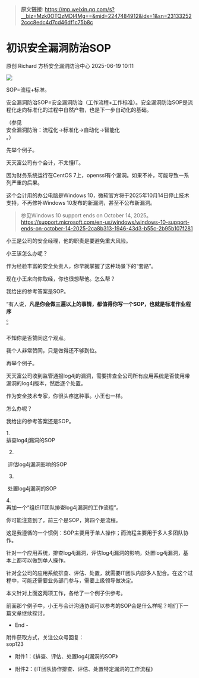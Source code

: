 > **原文链接**: https://mp.weixin.qq.com/s?__biz=Mzk0OTQzMDI4Mg==&mid=2247484912&idx=1&sn=231332522ccc8edc4d7cd46df1c75b8c

#  初识安全漏洞防治SOP  
原创 Richard  方桥安全漏洞防治中心   2025-06-19 10:11  
  
![](https://mmbiz.qpic.cn/sz_mmbiz_png/2JVOUiaJORTv009OEE2avC3FfXpB5FZF8FpQYcibgVL8tRsJHNRZ0lacdBMAibvjdfa2BT4jWnzdyicJm51ia2sweWA/640?wx_fmt=png&from=appmsg "")  
  
SOP=流程+标准。  
  
安全漏洞防治SOP=安全漏洞防治（工作流程+工作标准）。安全漏洞防治SOP是流程化走向标准化的过程中自然产物，也是下一步自动化的基础。  
  
（参见  
安全漏洞防治：流程化->标准化->自动化->智能化  
。）  
  
先举个例子。  
  
天天富公司有个会计，不太懂IT。  
  
因为财务系统运行在CentOS 7上，openssl有个漏洞。如果不补，可能导致一系列严重的后果。  
  
这个会计用的办公电脑是Windows 10，微软官方将于2025年10月14日停止技术支持，不再修补Windows 10发布的新漏洞，甚至不公布新漏洞。  
> 参见Windows 10 support ends on October 14, 2025。  
> https://support.microsoft.com/en-us/windows/windows-10-support-ends-on-october-14-2025-2ca8b313-1946-43d3-b55c-2b95b107f281  
  
  
小王是公司的安全经理，他的职责是要避免重大风险。  
  
小王该怎么办呢？  
  
作为经验丰富的安全负责人，你早就掌握了这种场景下的“套路”。  
  
现在小王来向你取经，你也很想帮他。怎么帮？  
  
我给出的参考答案是SOP。  
  
“有人说，**凡是你会做三遍以上的事情，都值得你写一个****SOP****，也就是标准作业程序**  
。  
”  
  
不知你是否赞同这个观点。  
  
我个人非常赞同，只是做得还不够到位。  
  
再举个例子。  
  
天天富公司收到监管通报log4j的漏洞，需要排查全公司所有应用系统是否使用带漏洞的log4j版本，然后逐个处置。  
  
作为安全技术专家，你很头疼这种事。小王也一样。  
  
怎么办呢？  
  
我给出的参考答案还是SOP。  
  
1.   
排查log4j漏洞的SOP  
  
2.  
 评估log4j漏洞影响的SOP  
  
3.  
 处置log4j漏洞的SOP  
  
4.   
再加一个“组织IT团队排查log4j漏洞的工作流程”。  
  
你可能注意到了，前三个是SOP，第四个是流程。  
  
这是我遵循的一个惯例：SOP主要用于单人操作；而流程主要用于多人多团队协作。  
  
针对一个应用系统，排查log4j漏洞，评估log4j漏洞的影响，处置log4j漏洞，基本上都可以做到单人操作。  
  
针对全公司的应用系统排查、评估、处置，就需要IT团队内部多人配合。在这个过程中，可能还需要业务部门参与，需要上级领导做决定。  
  
本文针对上面这两项工作，各给了一个例子供参考。  
  
前面那个例子中，小王与会计沟通协调可以参考的SOP会是什么样呢？咱们下一篇文章继续探讨。  
  
  
  
- End -  
  
  
附件获取方式，关注公众号回复：  
sop123  
- 附件1：《排查、评估、处置log4j漏洞的SOP》  
  
- 附件2：《IT团队协作排查、评估、处置特定漏洞的工作流程》  
  
